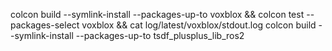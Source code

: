 colcon build --symlink-install --packages-up-to voxblox && colcon test  --packages-select voxblox && cat log/latest/voxblox/stdout.log
colcon build --symlink-install --packages-up-to tsdf_plusplus_lib_ros2